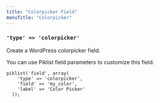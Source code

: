 ```yaml
---
title: "Colorpicker Field"
menuTitle: "Colorpicker"
---
```

### `'type' => 'colorpicker'`


Create a WordPress colorpicker field.

You can use Piklist field parameters to customize this field.

```
piklist('field', array(
    'type' => 'colorpicker',
    'field' => 'my_color',
    'label' => 'Color Picker'
  ));
```
